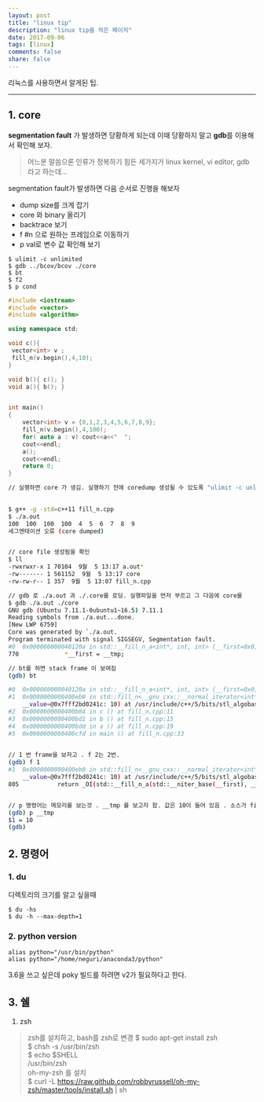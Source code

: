 ```yaml
---
layout: post
title: "linux tip"
description: "linux tip을 적은 페이지"
date: 2017-09-06
tags: [linux]
comments: false
share: false
---
```


리눅스를 사용하면서 알게된 팁.

--- 

## 1. core

**segmentation fault** 가 발생하면 당황하게 되는데 이때 당황하지 말고 **gdb**를 이용해서 확인해 보자.
> 어느분 말씀으론 인류가 정복하기 힘든 세가지가 linux kernel, vi editor, gdb 라고 하는데...

segmentation fault가 발생하면 다음 순서로 진행을 해보자
* dump size를 크게 잡기
* core 와 binary 올리기
* backtrace 보기
* f #n 으로 원하는 프레임으로 이동하기
* p val로 변수 값 확인해 보기

```
$ ulimit -c unlimited
$ gdb ../bcov/bcov ./core
$ bt
$ f2
$ p cond
```

``` cpp
#include <iostream>
#include <vector>
#include <algorithm>

using namespace std;

void c(){
 vector<int> v ;
 fill_n(v.begin(),4,10);
}

void b(){ c(); }
void a(){ b(); }


int main()
{
    vector<int> v = {0,1,2,3,4,5,6,7,8,9};
    fill_n(v.begin(),4,100);
    for( auto a : v) cout<<a<<"  ";
    cout<<endl;
    a();
    cout<<endl;
    return 0;
}
```

``` bash
// 실행하면 core 가 생김. 실행하기 전에 coredump 생성될 수 있도록 "ulimit -c unlimited" 를 실행해 줘야 함
 

$ g++ -g -std=c++11 fill_n.cpp
$ ./a.out
100  100  100  100  4  5  6  7  8  9
세그멘테이션 오류 (core dumped)


// core file 생성됨을 확인
$ ll
-rwxrwxr-x 1 70104  9월  5 13:17 a.out*
-rw------- 1 561152  9월  5 13:17 core
-rw-rw-r-- 1 357  9월  5 13:07 fill_n.cpp

// gdb 로 ./a.out 과 ./.core를 로딩. 실행파일을 먼저 부르고 그 다음에 core를 
$ gdb ./a.out ./core
GNU gdb (Ubuntu 7.11.1-0ubuntu1~16.5) 7.11.1
Reading symbols from ./a.out...done.
[New LWP 6759]
Core was generated by `./a.out.
Program terminated with signal SIGSEGV, Segmentation fault.
#0  0x000000000040120a in std::__fill_n_a<int*, int, int> (__first=0x0, __n=4, __value=@0x7fff2bd0241c: 10) at /usr/include/c++/5/bits/stl_algobase.h:770
770             *__first = __tmp;

// bt를 하면 stack frame 이 보여짐
(gdb) bt

#0  0x000000000040120a in std::__fill_n_a<int*, int, int> (__first=0x0, __n=4, __value=@0x7fff2bd0241c: 10) at /usr/include/c++/5/bits/stl_algobase.h:770
#1  0x0000000000400eb0 in std::fill_n<__gnu_cxx::__normal_iterator<int*, std::vector<int, std::allocator<int> > >, int, int> (__first=<error reading variable: Cannot access memory at address 0x0>, __n=4,
    __value=@0x7fff2bd0241c: 10) at /usr/include/c++/5/bits/stl_algobase.h:805
#2  0x0000000000400b84 in c () at fill_n.cpp:11
#3  0x0000000000400bd1 in b () at fill_n.cpp:15
#4  0x0000000000400bdd in a () at fill_n.cpp:19
#5  0x0000000000400cfd in main () at fill_n.cpp:33
 

// 1 번 frame을 보자고 . f 2는 2번. 
(gdb) f 1
#1  0x0000000000400eb0 in std::fill_n<__gnu_cxx::__normal_iterator<int*, std::vector<int, std::allocator<int> > >, int, int> (__first=<error reading variable: Cannot access memory at address 0x0>, __n=4,
    __value=@0x7fff2bd0241c: 10) at /usr/include/c++/5/bits/stl_algobase.h:805
805           return _OI(std::__fill_n_a(std::__niter_base(__first), __n, __value));


// p 명령어는 메모리를 보는것 . __tmp 를 보고자 함. 값은 10이 들어 있음 . 소스가 fill_n(v.begin(), 4,10)이므로 세번째 파라미터 값이 10 이란 뜻
(gdb) p __tmp
$1 = 10
(gdb)
```




## 2. 명령어
### 1. du

디렉토리의 크기를 알고 싶을때
```
$ du -hs
$ du -h --max-depth=1
```

### 2. python version

```
alias python="/usr/bin/python"
alias python="/home/neguri/anaconda3/python"
```

3.6을 쓰고 싶은데 poky 빌드를 하려면 v2가 필요하다고 한다.

## 3. 쉘
1. zsh
> zsh를 설치하고, bash를 zsh로 변경
> $ sudo apt-get install zsh  
> $ chsh -s /usr/bin/zsh  
> $ echo $SHELL  
>   /usr/bin/zsh  
> oh-my-zsh 를 설치  
>  $ curl -L https://raw.github.com/robbyrussell/oh-my-zsh/master/tools/install.sh | sh  
